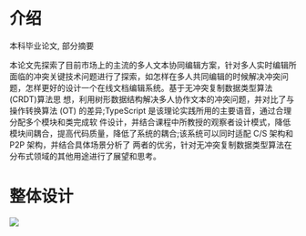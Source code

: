 # 介绍

本科毕业论文, 部分摘要

本论文先探索了目前市场上的主流的多人文本协同编辑方案，针对多人实时编辑所面临的冲突关键技术问题进行了探索，如怎样在多人共同编辑的时候解决冲突问题，怎样更好的设计一个在线文档编辑系统。基于无冲突复制数据类型算法(CRDT)算法思 想，利用树形数据结构解决多人协作文本的冲突问题，并对比了与操作转换算法 (OT) 的差异;TypeScript 是该理论实践所用的主要语音，通过合理分配多个模块和类完成软 件设计，并结合课程中所教授的观察者设计模式，降低模块间耦合，提高代码质量，降低了系统的耦合;该系统可以同时适配 C/S 架构和 P2P 架构，并结合具体场景分析了 两者的优劣，针对无冲突复制数据类型算法在分布式领域的其他用途进行了展望和思考。

# 整体设计

![](https://raw.githubusercontent.com/sedationh/storage/master/img/202309130837031.png)
